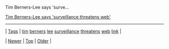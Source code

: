 <!--
title: Tim Berners-Lee says &apos;surveillance threatens web&apos;
date: 2020-06-28T15:27:00.191Z
tags: tim, berners, lee, surveillance, threatens, web, link
-->


Tim Berners-Lee says 'surve...

[Tim Berners-Lee says 'surveillance threatens web'](http://www.bbc.co.uk/news/technology-25033577?utm_content=buffer31dd2&utm_source=buffer&utm_medium=twitter&utm_campaign=Buffer)

<!--BOTTOM-POST-NAVIGATION-->
---

| [Tags](tags.md) | [tim](tag-tim.md) [berners](tag-berners.md) [lee](tag-lee.md) [surveillance](tag-surveillance.md) [threatens](tag-threatens.md) [web](tag-web.md) [link](tag-link.md) |

| [Newer](67859316867.md) | [Top](index.md) | [Older](67949037526.md) |